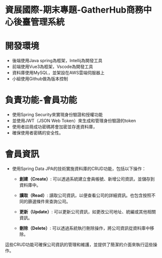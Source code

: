 # 資展國際-期末專題-GatherHub商務中心後臺管理系統

# 開發環境
* 後端使用Java spring為框架，Intellij為開發工具
* 前端使用Vue3為框架，Vscode為開發工具
* 資料庫使用MySQL，並架設在AWS雲端伺服器上 
* 小組使用Github做為版本控制

# 負責功能-會員功能
* 使用Spring Security來實現身份驗證和授權功能
* 並使用JWT（JSON Web Token）來生成和管理身份驗證的token
* 使用者註冊成功密碼將會加密並存進資料庫，
* 確保使用者密碼的安全性。

# 會員資訊
* 使用Spring Data JPA的技術實施資料庫的CRUD功能，包括以下操作：

    - **創建（Create）**: 可以透過系統建立會員帳號、新增公司資訊，並儲存到資料庫中。

    - **讀取（Read）**: 讀取公司資訊，以便查看公司的詳細資訊。也包含按照不同的篩選條件來查詢公司。

    - **更新（Update）**: 可以更新公司資訊，如更改公司地址、統編或其他相關資訊。

    - **刪除（Delete）**: 可以透過系統執行刪除操作，將公司資訊從資料庫中移除。

這些CRUD功能可確保公司資訊的管理和維護，並提供了簡潔的介面來執行這些操作。

